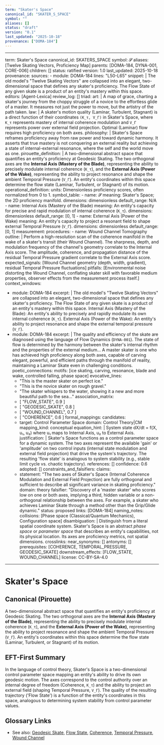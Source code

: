 ```yaml
---
term: "Skater's Space"
canonical_id: "SKATER_S_SPACE"
symbol: ""
aliases: []
status: "draft"
version: "0.1"
last_updated: "2025-10-18"
provenance: ["DOMA-184"]
---
```


---
term: Skater's Space
canonical_id: SKATERS_SPACE
symbol: 𝓢
aliases: [Twelve Skating Vectors, Proficiency Map]
parents: [DOMA-184, DYNA-001, CORE-006]
children: []
status: ratified
version: 1.0
last_updated: 2025-10-18
provenance:
  sources:
    - module: DOMA-184
      lines: "L50-L65"
      snippet: |
        The old model's "Twelve Skating Vectors" are collapsed into an elegant, two-dimensional space that defines any skater's proficiency. The Flow State of any given skate is a product of an entity's mastery within this space.
  editors: [Agent-Lexica]
  review_log: []
triad:
  art: |
    A map of grace, charting a skater's journey from the choppy struggle of a novice to the effortless glide of a master. It measures not just the power to move, but the artistry of the path taken.
  law: |
    A skater's motion quality (Laminar, Turbulent, Stagnant) is a direct function of their coordinates `(K_τ, V_Γ)` in Skater's Space, where `K_τ` represents mastery of internal coherence modulation and `V_Γ` represents power over external field projection. Optimal (Laminar) flow requires high proficiency on both axes.
  philosophy: |
    Skater's Space reframes proficiency away from raw power and toward dynamic harmony. It asserts that true mastery is not conquering an external reality but achieving a state of internal-external resonance, where the self and the world move as one.
pirouette_definition: |
  A two-dimensional abstract space that quantifies an entity's proficiency at Geodesic Skating. The two orthogonal axes are the **Internal Axis (Mastery of the Blade)**, representing the ability to precisely modulate internal coherence (`K_τ`), and the **External Axis (Power of the Wake)**, representing the ability to project resonance and shape the ambient Temporal Pressure (`V_Γ`). An entity's coordinates within this space determine the flow state (Laminar, Turbulent, or Stagnant) of its motion.
operational_definition:
  units: Dimensionless proficiency scores, often normalized from 0 to 1.
  symbol_table:
    - name: 𝓢
      meaning: Skater's Space; the 2D proficiency manifold.
      dimensions: dimensionless
      default_range: N/A
    - name: Internal Axis (Mastery of the Blade)
      meaning: An entity's capacity for precise and rapid modulation of internal coherence (`K_τ`).
      dimensions: dimensionless
      default_range: [0, 1]
    - name: External Axis (Power of the Wake)
      meaning: An entity's capacity to project a resonant field to shape external Temporal Pressure (`V_Γ`).
      dimensions: dimensionless
      default_range: [0, 1]
  measurement:
    procedures:
      - name: Wound Channel Tomography
        outline: |
          Perform a high-resolution scan of the coherence manifold in the wake of a skater's transit (their Wound Channel). The sharpness, depth, and modulation frequency of the channel's geometry correlate to the Internal Axis score. The amplitude, coherence, and propagation distance of the residual Temporal Pressure gradient correlate to the External Axis score.
        expected_signals: [Wound Channel geometry (depth, width, gradient), residual Temporal Pressure fluctuations]
        pitfalls: [Environmental noise distorting the Wound Channel, conflating skater skill with favorable medium properties, observer effects from the measurement process itself.]
context_windows:
  - module: DOMA-184
    excerpt: |
      The old model's "Twelve Skating Vectors" are collapsed into an elegant, two-dimensional space that defines any skater's proficiency. The Flow State of any given skate is a product of an entity's mastery within this space. Internal Axis (Mastery of the Blade): An entity's ability to precisely and rapidly modulate its own internal coherence (`K_τ`). External Axis (Power of the Wake): An entity's ability to project resonance and shape the external temporal pressure (`V_Γ`).
  - module: DOMA-184
    excerpt: |
      The quality and efficiency of the skate are diagnosed using the language of Flow Dynamics (`DYNA-001`). The state of flow is determined by the harmony between the skater's internal rhythm and the properties of the external medium... A master skater is one who has achieved high proficiency along both axes, capable of carving elegant, powerful, and efficient paths through the manifold of reality, maintaining a Laminar Skate even in challenging conditions.
poetic_connections:
  motifs: [ice skating, carving, resonance, blade and wake, controlled falling, phase space]
  evocative_lines:
    - "This is the master skater on perfect ice."
    - "This is the novice skater on rough gravel."
    - "The skater whispers to the water, showing it a new and more beautiful path to the sea..."
  association_matrix:
    - [ "FLOW_STATE", 0.9 ]
    - [ "GEODESIC_SKATE", 0.8 ]
    - [ "WOUND_CHANNEL", 0.7 ]
    - [ "COHERENCE", 0.6 ]
formal_mappings:
  candidates:
    - target: Control Parameter Space
      domain: Control Theory|CM
      mapping_kind: conceptual
      equation_hint: |
        System state dX/dt = f(X, u₁, u₂) where u₁ maps to Internal Axis, u₂ to External Axis.
      justification: |
        Skater's Space functions as a control parameter space for a dynamic system. The two axes represent the available 'gain' or 'amplitude' on two control inputs (internal state modulation and external field projection) that drive the system's trajectory. The resulting 'flow state' is analogous to system stability (e.g., stable limit cycle vs. chaotic trajectory).
      references: []
      confidence: 0.6
  adopted: []
constraints_and_falsifiers:
  claims:
    - statement: "The two axes of Skater's Space (Internal Coherence Modulation and External Field Projection) are fully orthogonal and sufficient to describe all significant variance in skating proficiency."
      domain: theory
      falsifier: "Discovery of a 'master skater' who scores low on one or both axes, implying a third, hidden variable or a non-orthogonal relationship between the axes. For example, a skater who achieves Laminar Skate through a method other than the Grip/Glide dynamic."
      status: proposed
      links: [DOMA-184]
naming_notes:
  collisions: [Phase space (Classical/Quantum Mechanics), Configuration space]
  disambiguation: |
    Distinguish from a literal spatial coordinate system. Skater's Space is an abstract *phase space* or *parameter space* that describes an entity's capabilities, not its physical location. Its axes are proficiency metrics, not spatial dimensions.
crosslinks:
  near_synonyms: []
  antonyms: []
  prerequisites: [COHERENCE, TEMPORAL_PRESSURE, GEODESIC_SKATE]
  downstream_effects: [FLOW_STATE, WOUND_CHANNEL]
license: CC-BY-SA-4.0
---

# Skater's Space

## Canonical (Pirouette)
A two-dimensional abstract space that quantifies an entity's proficiency at Geodesic Skating. The two orthogonal axes are the **Internal Axis (Mastery of the Blade)**, representing the ability to precisely modulate internal coherence (`K_τ`), and the **External Axis (Power of the Wake)**, representing the ability to project resonance and shape the ambient Temporal Pressure (`V_Γ`). An entity's coordinates within this space determine the flow state (Laminar, Turbulent, or Stagnant) of its motion.

## EFT-First Summary
In the language of control theory, Skater's Space is a two-dimensional control parameter space mapping an entity's ability to drive its own geodesic motion. The axes correspond to the control authority over an internal degree of freedom (Coherence, `K_τ`) and the ability to project an external field (shaping Temporal Pressure, `V_Γ`). The quality of the resulting trajectory ('Flow State') is a function of the entity's coordinates in this space, analogous to determining system stability from control parameter values.

## Glossary Links
- See also: [Geodesic Skate](link), [Flow State](link), [Coherence](link), [Temporal Pressure](link), [Wound Channel](link)